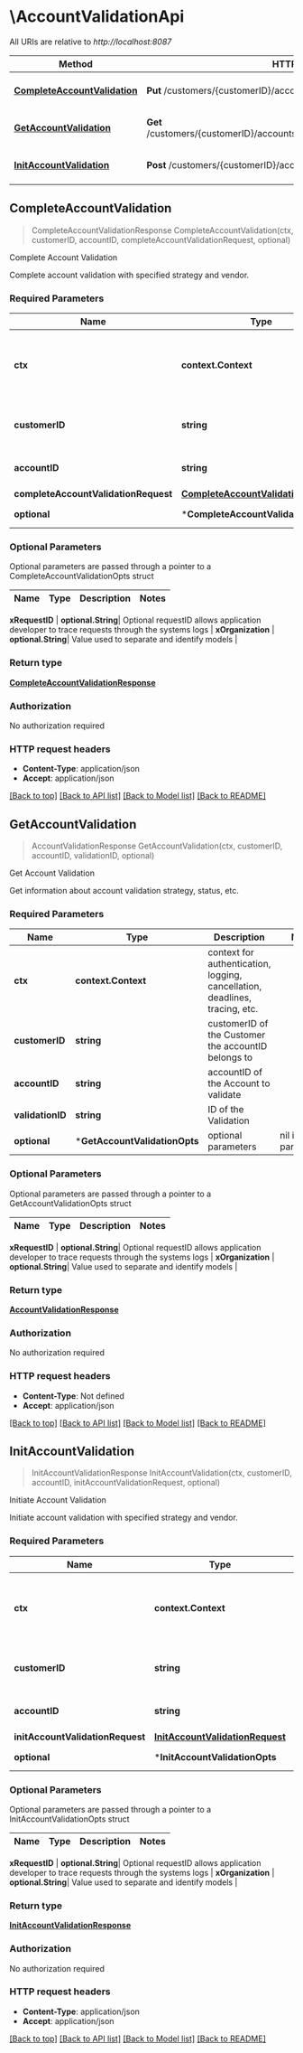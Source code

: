 # \AccountValidationApi

All URIs are relative to *http://localhost:8087*

Method | HTTP request | Description
------------- | ------------- | -------------
[**CompleteAccountValidation**](AccountValidationApi.md#CompleteAccountValidation) | **Put** /customers/{customerID}/accounts/{accountID}/validations | Complete Account Validation
[**GetAccountValidation**](AccountValidationApi.md#GetAccountValidation) | **Get** /customers/{customerID}/accounts/{accountID}/validations/{validationID} | Get Account Validation
[**InitAccountValidation**](AccountValidationApi.md#InitAccountValidation) | **Post** /customers/{customerID}/accounts/{accountID}/validations | Initiate Account Validation



## CompleteAccountValidation

> CompleteAccountValidationResponse CompleteAccountValidation(ctx, customerID, accountID, completeAccountValidationRequest, optional)

Complete Account Validation

Complete account validation with specified strategy and vendor. 

### Required Parameters


Name | Type | Description  | Notes
------------- | ------------- | ------------- | -------------
**ctx** | **context.Context** | context for authentication, logging, cancellation, deadlines, tracing, etc.
**customerID** | **string**| customerID of the Customer the accountID belongs to | 
**accountID** | **string**| accountID of the Account to validate | 
**completeAccountValidationRequest** | [**CompleteAccountValidationRequest**](CompleteAccountValidationRequest.md)|  | 
 **optional** | ***CompleteAccountValidationOpts** | optional parameters | nil if no parameters

### Optional Parameters

Optional parameters are passed through a pointer to a CompleteAccountValidationOpts struct


Name | Type | Description  | Notes
------------- | ------------- | ------------- | -------------



 **xRequestID** | **optional.String**| Optional requestID allows application developer to trace requests through the systems logs | 
 **xOrganization** | **optional.String**| Value used to separate and identify models | 

### Return type

[**CompleteAccountValidationResponse**](CompleteAccountValidationResponse.md)

### Authorization

No authorization required

### HTTP request headers

- **Content-Type**: application/json
- **Accept**: application/json

[[Back to top]](#) [[Back to API list]](../README.md#documentation-for-api-endpoints)
[[Back to Model list]](../README.md#documentation-for-models)
[[Back to README]](../README.md)


## GetAccountValidation

> AccountValidationResponse GetAccountValidation(ctx, customerID, accountID, validationID, optional)

Get Account Validation

Get information about account validation strategy, status, etc. 

### Required Parameters


Name | Type | Description  | Notes
------------- | ------------- | ------------- | -------------
**ctx** | **context.Context** | context for authentication, logging, cancellation, deadlines, tracing, etc.
**customerID** | **string**| customerID of the Customer the accountID belongs to | 
**accountID** | **string**| accountID of the Account to validate | 
**validationID** | **string**| ID of the Validation | 
 **optional** | ***GetAccountValidationOpts** | optional parameters | nil if no parameters

### Optional Parameters

Optional parameters are passed through a pointer to a GetAccountValidationOpts struct


Name | Type | Description  | Notes
------------- | ------------- | ------------- | -------------



 **xRequestID** | **optional.String**| Optional requestID allows application developer to trace requests through the systems logs | 
 **xOrganization** | **optional.String**| Value used to separate and identify models | 

### Return type

[**AccountValidationResponse**](AccountValidationResponse.md)

### Authorization

No authorization required

### HTTP request headers

- **Content-Type**: Not defined
- **Accept**: application/json

[[Back to top]](#) [[Back to API list]](../README.md#documentation-for-api-endpoints)
[[Back to Model list]](../README.md#documentation-for-models)
[[Back to README]](../README.md)


## InitAccountValidation

> InitAccountValidationResponse InitAccountValidation(ctx, customerID, accountID, initAccountValidationRequest, optional)

Initiate Account Validation

Initiate account validation with specified strategy and vendor. 

### Required Parameters


Name | Type | Description  | Notes
------------- | ------------- | ------------- | -------------
**ctx** | **context.Context** | context for authentication, logging, cancellation, deadlines, tracing, etc.
**customerID** | **string**| customerID of the Customer the accountID belongs to | 
**accountID** | **string**| accountID of the Account to validate | 
**initAccountValidationRequest** | [**InitAccountValidationRequest**](InitAccountValidationRequest.md)|  | 
 **optional** | ***InitAccountValidationOpts** | optional parameters | nil if no parameters

### Optional Parameters

Optional parameters are passed through a pointer to a InitAccountValidationOpts struct


Name | Type | Description  | Notes
------------- | ------------- | ------------- | -------------



 **xRequestID** | **optional.String**| Optional requestID allows application developer to trace requests through the systems logs | 
 **xOrganization** | **optional.String**| Value used to separate and identify models | 

### Return type

[**InitAccountValidationResponse**](InitAccountValidationResponse.md)

### Authorization

No authorization required

### HTTP request headers

- **Content-Type**: application/json
- **Accept**: application/json

[[Back to top]](#) [[Back to API list]](../README.md#documentation-for-api-endpoints)
[[Back to Model list]](../README.md#documentation-for-models)
[[Back to README]](../README.md)


